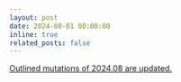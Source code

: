 ```yaml
---
layout: post
date: 2024-08-01 00:00:00
inline: true
related_posts: false
---
```


<a href="{{ '/Updates/' | relative_url }}" style="color: inherit;">Outlined mutations of 2024.08 are updated.</a>

